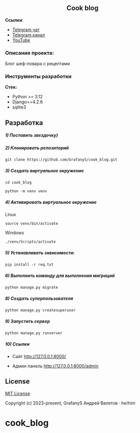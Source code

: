 <h2 align="center">Cook blog</h2>


**Ссылки**:
- [Telegram чат](https://t.me/trueDjangoChannel)
- [Telegram канал](https://t.me/django_school)
- [YouTube](https://www.youtube.com/channel/UC_hPYclmFCIENpMUHpPY8FQ?view_as=subscriber)

### Описание проекта:
Блог шеф-повара с рецептами


### Инструменты разработки

**Стек:**
- Python >= 3.12
- Django==4.2.6
- sqlite3

## Разработка

##### 1) Поставить звездочку)

##### 2) Клонировать репозиторий

    git clone https://github.com/GrafanyS/cook_blog.git

##### 3) Создать виртуальное окружение

    cd cook_blog
    
    python -m venv venv
    
##### 4) Активировать виртуальное окружение
    
Linux

    source venv/bin/activate
    
Windows

    ./venv/Scripts/activate

##### 5) Устанавливать зависимости:

    pip install -r req.txt

##### 6) Выполнить команду для выполнения миграций

    python manage.py migrate
    
##### 8) Создать суперпользователя

    python manage.py createsuperuser
    
##### 9) Запустить сервер

    python manage.py runserver

##### 10) Ссылки

- Сайт http://127.0.0.1:8000/

- Админ панель http://127.0.0.1:8000/admin

## License

[MIT License](https://docsopensource.github.io/docs/License/7.7_MIT_License)

Copyright (c) 2023-present, GrafanyS Андрей Валетов · he/him



# cook_blog
